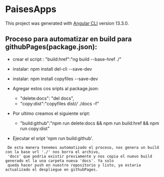 # PaisesApps

This project was generated with [Angular CLI](https://github.com/angular/angular-cli) version 13.3.0.

## Proceso para automatizar en build para githubPages(package.json):

- crear el script : "build:href":"ng build --base-href ./"
- instalar: npm install del-cli --save-dev
- instalar: npm install copyfiles --save-dev
- Agregar estos cos sripts al package.json:

    - "delete:docs": "del docs",
    - "copy:dist":"copyfiles dist/*/* ./docs -f"
    
- Por ultimo creamos el siguiente sript:

    - "build:github":"npm run delete:docs && npm run build:href && npm run copy:dist"

- Ejecutar el sript 'npm run build:github'.
    
```
 De esta manera tenemos automatizado el proceso, nos genera un build con la base url './' nos borra el archivo,
 'docs' que podria existir previamente y nos copia el nuevo build generado el la una carpeta nueva 'docs'. Ya solo
 queda hacer push en nuestro repositorio y listo, ya estaria actualizado el despliegue en githubPages. 
```
